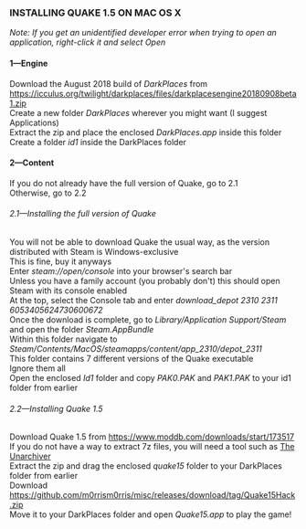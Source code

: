 ### INSTALLING QUAKE 1.5 ON MAC OS X

*Note: If you get an unidentified developer error when trying to open an application, right-click it and select Open*

#### 1—Engine
Download the August 2018 build of *DarkPlaces* from <https://icculus.org/twilight/darkplaces/files/darkplacesengine20180908beta1.zip>  
Create a new folder *DarkPlaces* wherever you might want (I suggest Applications)  
Extract the zip and place the enclosed *DarkPlaces.app* inside this folder  
Create a folder *id1* inside the DarkPlaces folder  

#### 2—Content
If you do not already have the full version of Quake, go to 2.1  
Otherwise, go to 2.2  

###### 2.1—Installing the full version of Quake
You will not be able to download Quake the usual way, as the version distributed with Steam is Windows-exclusive  
This is fine, buy it anyways  
Enter *steam://open/console* into your browser's search bar  
Unless you have a family account (you probably don't) this should open Steam with its console enabled  
At the top, select the Console tab and enter *download_depot 2310 2311 6053405624730600672*  
Once the download is complete, go to *Library/Application Support/Steam* and open the folder *Steam.AppBundle*  
Within this folder navigate to *Steam/Contents/MacOS/steamapps/content/app_2310/depot_2311*  
This folder contains 7 different versions of the Quake executable  
Ignore them all  
Open the enclosed *Id1* folder and copy *PAK0.PAK* and *PAK1.PAK* to your id1 folder from earlier  

###### 2.2—Installing Quake 1.5
Download Quake 1.5 from <https://www.moddb.com/downloads/start/173517>  
If you do not have a way to extract 7z files, you will need a tool such as [The Unarchiver](https://theunarchiver.com/)  
Extract the zip and drag the enclosed *quake15* folder to your DarkPlaces folder from earlier  
Download <https://github.com/m0rrism0rris/misc/releases/download/tag/Quake15Hack.zip>  
Move it to your DarkPlaces folder and open *Quake15.app* to play the game!
